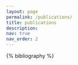 ```yaml
---
layout: page
permalink: /publications/
title: publications
description: 
nav: true
nav_order: 2
---
```


<!-- _pages/publications.md -->

<!-- Bibsearch Feature -->


<div class="publications & preprints">

{% bibliography %}

</div>

